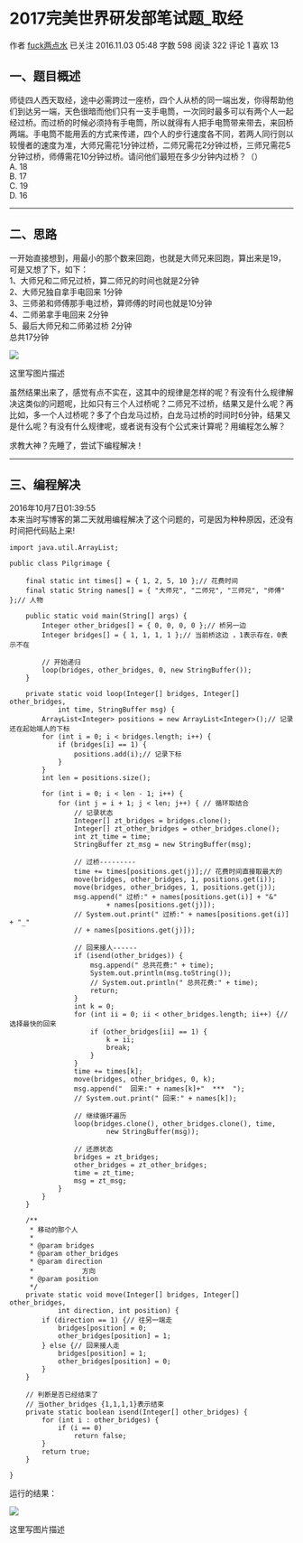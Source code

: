 # 2017完美世界研发部笔试题_取经

 作者  [fuck两点水][0] 已关注 2016.11.03 05:48  字数 598  阅读 322 评论 1 喜欢 13

## 一、题目概述

师徒四人西天取经，途中必需跨过一座桥，四个人从桥的同一端出发，你得帮助他们到达另一端，天色很暗而他们只有一支手电筒，一次同时最多可以有两个人一起经过桥。而过桥的时候必须持有手电筒，所以就得有人把手电筒带来带去，来回桥两端。手电筒不能用丢的方式来传递，四个人的步行速度各不同，若两人同行则以较慢者的速度为准，大师兄需花1分钟过桥，二师兄需花2分钟过桥，三师兄需花5分钟过桥，师傅需花10分钟过桥。请问他们最短在多少分钟内过桥？（）  
A. 18  
B. 17  
C. 19  
D. 16

- - -

## 二、思路

一开始直接想到，用最小的那个数来回跑，也就是大师兄来回跑，算出来是19，可是又想了下，如下：  
1、大师兄和二师兄过桥，算二师兄的时间也就是2分钟  
2、大师兄独自拿手电回来 1分钟  
3、三师弟和师傅那手电过桥，算师傅的时间也就是10分钟  
4、二师弟拿手电回来 2分钟  
5、最后大师兄和二师弟过桥 2分钟  
总共17分钟

![][1]



这里写图片描述

虽然结果出来了，感觉有点不实在，这其中的规律是怎样的呢？有没有什么规律解决这类似的问题呢，比如只有三个人过桥呢？二师兄不过桥，结果又是什么呢？再比如，多一个人过桥呢？多了个白龙马过桥，白龙马过桥的时间时6分钟，结果又是什么呢？有没有什么规律呢，或者说有没有个公式来计算呢？用编程怎么解？

求教大神？先睡了，尝试下编程解决！

- - -

## 三、编程解决

2016年10月7日01:39:55  
本来当时写博客的第二天就用编程解决了这个问题的，可是因为种种原因，还没有时间把代码贴上来!

    import java.util.ArrayList;
    
    public class Pilgrimage {
    
        final static int times[] = { 1, 2, 5, 10 };// 花费时间
        final static String names[] = { "大师兄", "二师兄", "三师兄", "师傅" };// 人物
    
        public static void main(String[] args) {
            Integer other_bridges[] = { 0, 0, 0, 0 };// 桥另一边
            Integer bridges[] = { 1, 1, 1, 1 };// 当前桥这边 ，1表示存在，0表示不在
    
            // 开始递归
            loop(bridges, other_bridges, 0, new StringBuffer());
        }
    
        private static void loop(Integer[] bridges, Integer[] other_bridges,
                int time, StringBuffer msg) {
            ArrayList<Integer> positions = new ArrayList<Integer>();// 记录还在起始端人的下标
            for (int i = 0; i < bridges.length; i++) {
                if (bridges[i] == 1) {
                    positions.add(i);// 记录下标
                }
            }
            int len = positions.size();
    
            for (int i = 0; i < len - 1; i++) {
                for (int j = i + 1; j < len; j++) { // 循环取结合
                    // 记录状态
                    Integer[] zt_bridges = bridges.clone();
                    Integer[] zt_other_bridges = other_bridges.clone();
                    int zt_time = time;
                    StringBuffer zt_msg = new StringBuffer(msg);
    
                    // 过桥---------
                    time += times[positions.get(j)];// 花费时间直接取最大的
                    move(bridges, other_bridges, 1, positions.get(i));
                    move(bridges, other_bridges, 1, positions.get(j));
                    msg.append(" 过桥:" + names[positions.get(i)] + "&"
                            + names[positions.get(j)]);
                    // System.out.print(" 过桥:" + names[positions.get(i)] + "_"
                    // + names[positions.get(j)]);
    
                    // 回来接人------
                    if (isend(other_bridges)) {
                        msg.append(" 总共花费:" + time);
                        System.out.println(msg.toString());
                        // System.out.println(" 总共花费:" + time);
                        return;
                    }
                    int k = 0;
                    for (int ii = 0; ii < other_bridges.length; ii++) {// 选择最快的回来
                        if (other_bridges[ii] == 1) {
                            k = ii;
                            break;
                        }
                    }
                    time += times[k];
                    move(bridges, other_bridges, 0, k);
                    msg.append("  回来:" + names[k]+"  ***  ");
                    // System.out.print(" 回来:" + names[k]);
    
                    // 继续循环遍历
                    loop(bridges.clone(), other_bridges.clone(), time,
                            new StringBuffer(msg));
    
                    // 还原状态
                    bridges = zt_bridges;
                    other_bridges = zt_other_bridges;
                    time = zt_time;
                    msg = zt_msg;
                }
            }
        }
    
        /**
         * 移动的那个人
         * 
         * @param bridges
         * @param other_bridges
         * @param direction
         *            方向
         * @param position
         */
        private static void move(Integer[] bridges, Integer[] other_bridges,
                int direction, int position) {
            if (direction == 1) {// 往另一端走
                bridges[position] = 0;
                other_bridges[position] = 1;
            } else {// 回来接人走
                bridges[position] = 1;
                other_bridges[position] = 0;
            }
        }
    
        // 判断是否已经结束了
        // 当other_bridges {1,1,1,1}表示结束
        private static boolean isend(Integer[] other_bridges) {
            for (int i : other_bridges) {
                if (i == 0)
                    return false;
            }
            return true;
        }
    
    }

运行的结果：

![][2]



这里写图片描述

[0]: /u/8ec863a03f4f
[1]: http://upload-images.jianshu.io/upload_images/2136918-133a67761b30978f?imageMogr2/auto-orient/strip%7CimageView2/2/w/1240
[2]: http://upload-images.jianshu.io/upload_images/2136918-4c8825c750bee089?imageMogr2/auto-orient/strip%7CimageView2/2/w/1240
